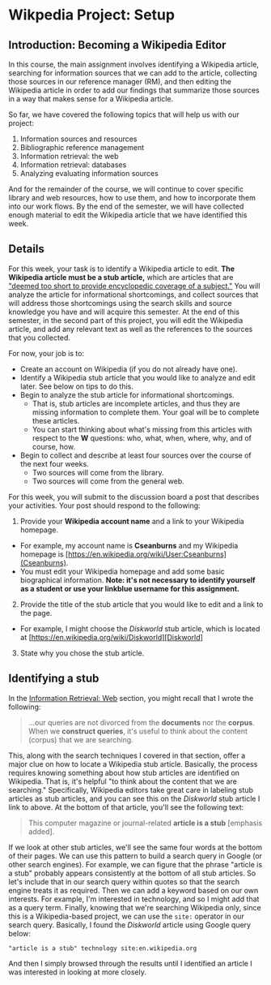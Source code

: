 # Wikpedia Project: Setup

## Introduction: Becoming a Wikipedia Editor

In this course, the main assignment involves identifying
a Wikipedia article, searching for information sources
that we can add to the article, collecting those sources
in our reference manager (RM), and then editing the
Wikipedia article in order to add our findings
that summarize those sources in a way that makes
sense for a Wikipedia article.

So far, we have covered the following topics that
will help us with our project:

1. Information sources and resources
2. Bibliographic reference management
3. Information retrieval: the web
4. Information retrieval: databases
5. Analyzing evaluating information sources

And for the remainder of the course,
we will continue to cover specific library and web resources,
how to use them, and
how to incorporate them into our work flows.
By the end of the semester,
we will have collected enough material to
edit the Wikipedia article that we have identified
this week.

## Details

For this week, your task is to identify a Wikipedia article to edit.
**The Wikipedia article must be a stub article,**
which are articles that are
["deemed too short to provide encyclopedic coverage of a subject."][wikistub]
You will analyze the article for informational shortcomings, and
collect sources that will address those shortcomings
using the search skills and source knowledge you have
and will acquire this semester.
At the end of this semester,
in the second part of this project,
you will edit the Wikipedia article, and
add any relevant text as well as the references to the sources
that you collected.

For now, your job is to:

- Create an account on Wikipedia (if you do not already have one).
- Identify a Wikipedia stub article that you would like to analyze and edit
  later. See below on tips to do this.
- Begin to analyze the stub article for informational shortcomings.
  - That is, stub articles are incomplete articles, and thus they are missing
    information to complete them. Your goal will be to complete these articles.
  - You can start thinking about what's missing from this articles with respect
    to the **W** questions: who, what, when, where, why, and of course, how.
- Begin to collect and describe at least four sources over the course of the
  next four weeks.
  - Two sources will come from the library.
  - Two sources will come from the general web.

For this week, you will submit to the discussion board a post that
describes your activities.
Your post should respond to the following:

1. Provide your **Wikipedia account name** and a link to your Wikipedia
  homepage.
  - For example, my account name is **Cseanburns** and my Wikipedia homepage is
    [https://en.wikipedia.org/wiki/User:Cseanburns](Cseanburns).
  - You must edit your Wikipedia homepage and add some basic biographical
    information. **Note: it's not necessary to identify yourself as a
    student or use your **linkblue** username for this assignment.**
2. Provide the title of the stub article that you would like to edit and a link
   to the page.
  - For example, I might choose the *Diskworld* stub article, which is
    located at
    [https://en.wikipedia.org/wiki/Diskworld][Diskworld]
3. State why you chose the stub article.

## Identifying a stub

In the [Information Retrieval: Web](5-information-retrieval-web.html)
section, you might recall that I wrote the following:

> ...our queries are not divorced from the **documents** nor the **corpus**.
> When we **construct queries**,
> it's useful to think about the content (corpus) that we are searching.

This, along with the search techniques I covered in that section,
offer a major clue on how to locate a Wikipedia stub article.
Basically, the process requires knowing something about how
stub articles are identified on Wikipedia.
That is, it's helpful "to think about the content that we are searching."
Specifically, Wikipedia editors take great care in labeling
stub articles as stub articles,
and you can see this on the *Diskworld* stub article I link to above.
At the bottom of that article, you'll see the following text:

> This computer magazine or journal-related **article is a stub** 
> [emphasis added].

If we look at other stub articles,
we'll see the same four words at the bottom of their pages.
We can use this pattern
to build a search query in Google (or other search engines).
For example, we can figure that the phrase "article is a stub"
probably appears consistently at the bottom of all stub articles.
So let's include that in our search query within quotes
so that the search engine treats it as required.
Then we can add a keyword based on our own interests.
For example, I'm interested in technology, and
so I might add that as a query term.
Finally, knowing that we're searching Wikipedia only,
since this is a Wikipedia-based project,
we can use the ``site:`` operator in our search query.
Basically, I found the *Diskworld* article 
using Google query below:

```
"article is a stub" technology site:en.wikipedia.org
```

And then I simply browsed through the results until
I identified an article I was interested in looking at more closely.

[Cseanburns]:https://en.wikipedia.org/wiki/User:Cseanburns
[Diskworld]:https://en.wikipedia.org/wiki/Diskworld
[wikistub]:https://en.wikipedia.org/wiki/Wikipedia:Stub

